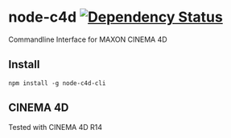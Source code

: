 # node-c4d [![Dependency Status](https://gemnasium.com/WrongEntertainment/node-c4d-cli.png)](https://gemnasium.com/WrongEntertainment/node-c4d)

Commandline Interface for MAXON CINEMA 4D

## Install

    npm install -g node-c4d-cli

## CINEMA 4D

Tested with CINEMA 4D R14
